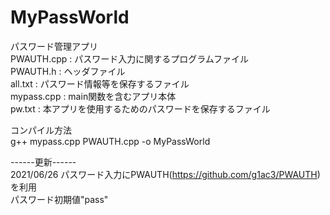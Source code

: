 # MyPassWorld
パスワード管理アプリ<br>
PWAUTH.cpp : パスワード入力に関するプログラムファイル<br>
PWAUTH.h : ヘッダファイル<br>
all.txt : パスワード情報等を保存するファイル<br>
mypass.cpp : main関数を含むアプリ本体<br>
pw.txt : 本アプリを使用するためのパスワードを保存するファイル<br>

コンパイル方法<br>
g++ mypass.cpp PWAUTH.cpp -o MyPassWorld<br>

------更新------<br>
2021/06/26 パスワード入力にPWAUTH(https://github.com/g1ac3/PWAUTH) を利用<br>
パスワード初期値"pass"
